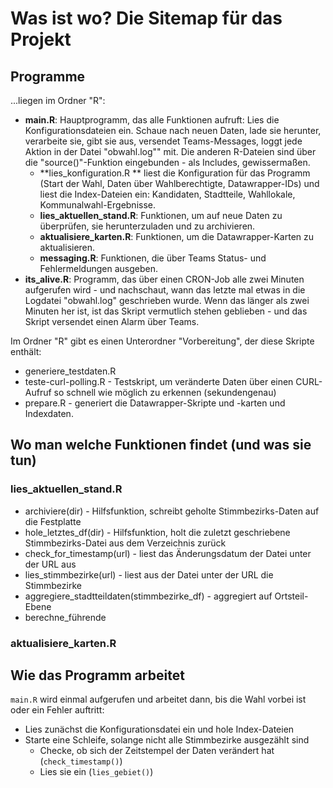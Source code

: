 # Was ist wo? Die Sitemap für das Projekt

## Programme
...liegen im Ordner "R":

* **main.R**: Hauptprogramm, das alle Funktionen aufruft: Lies die Konfigurationsdateien ein. Schaue nach neuen Daten, lade sie herunter, verarbeite sie, gibt sie aus, versendet Teams-Messages, loggt jede Aktion in der Datei "obwahl.log"" mit. Die anderen R-Dateien sind über die "source()"-Funktion eingebunden - als Includes, gewissermaßen.
  * **lies_konfiguration.R ** liest die Konfiguration für das Programm (Start der Wahl, Daten über Wahlberechtigte, Datawrapper-IDs) und liest die Index-Dateien ein: Kandidaten, Stadtteile, Wahllokale, Kommunalwahl-Ergebnisse. 
  * **lies_aktuellen_stand.R**: Funktionen, um auf neue Daten zu überprüfen, sie herunterzuladen und zu archivieren. 
  * **aktualisiere_karten.R**: Funktionen, um die Datawrapper-Karten zu aktualisieren. 
  * **messaging.R**: Funktionen, die über Teams Status- und Fehlermeldungen ausgeben. 
* **its_alive.R**: Programm, das über einen CRON-Job alle zwei Minuten aufgerufen wird - und nachschaut, wann das letzte mal etwas in die Logdatei "obwahl.log" geschrieben wurde. Wenn das länger als zwei Minuten her ist, ist das Skript vermutlich stehen geblieben - und das Skript versendet einen Alarm über Teams. 
  
Im Ordner "R" gibt es einen Unterordner "Vorbereitung", der diese Skripte enthält:

* generiere_testdaten.R
* teste-curl-polling.R - Testskript, um veränderte Daten über einen CURL-Aufruf so schnell wie möglich zu erkennen (sekundengenau)
* prepare.R - generiert die Datawrapper-Skripte und -karten und Indexdaten. 

## Wo man welche Funktionen findet (und was sie tun)
### lies_aktuellen_stand.R

- archiviere(dir) - Hilfsfunktion, schreibt geholte Stimmbezirks-Daten auf die Festplatte
- hole_letztes_df(dir) - Hilfsfunktion, holt die zuletzt geschriebene Stimmbezirks-Datei aus dem Verzeichnis zurück  
- check_for_timestamp(url) - liest das Änderungsdatum der Datei unter der URL aus
- lies_stimmbezirke(url) - liest aus der Datei unter der URL die Stimmbezirke
- aggregiere_stadtteildaten(stimmbezirke_df) - aggregiert auf Ortsteil-Ebene
- berechne_führende



### aktualisiere_karten.R
## Wie das Programm arbeitet

```main.R``` wird einmal aufgerufen und arbeitet dann, bis die Wahl vorbei ist
oder ein Fehler auftritt: 

- Lies zunächst die Konfigurationsdatei ein und hole Index-Dateien
- Starte eine Schleife, solange nicht alle Stimmbezirke ausgezählt sind
  - Checke, ob sich der Zeitstempel der Daten verändert hat (```check_timestamp()```)
  - Lies sie ein (```lies_gebiet()```)

